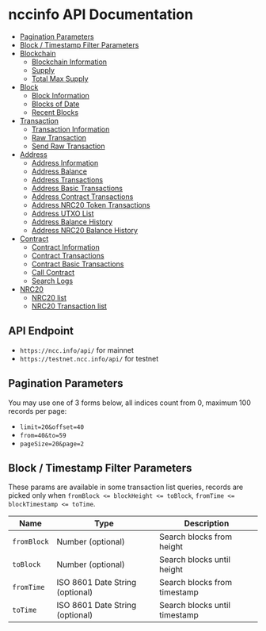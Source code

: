 # nccinfo API Documentation

* [Pagination Parameters](#pagination-parameters)
* [Block / Timestamp Filter Parameters](#block--timestamp-filter-parameters)
* [Blockchain](https://github.com/nccproject/nccinfo-api/blob/master/doc/blockchain.md)
  * [Blockchain Information](https://github.com/nccproject/nccinfo-api/blob/master/doc/blockchain.md#Blockchain-Information)
  * [Supply](https://github.com/nccproject/nccinfo-api/blob/master/doc/blockchain.md#Supply)
  * [Total Max Supply](https://github.com/nccproject/nccinfo-api/blob/master/doc/blockchain.md#Total-Max-Supply)
* [Block](https://github.com/nccproject/nccinfo-api/blob/master/doc/block.md)
  * [Block Information](https://github.com/nccproject/nccinfo-api/blob/master/doc/block.md#Block-Information)
  * [Blocks of Date](https://github.com/nccproject/nccinfo-api/blob/master/doc/block.md#Blocks-of-Date)
  * [Recent Blocks](https://github.com/nccproject/nccinfo-api/blob/master/doc/block.md#Recent-Blocks)
* [Transaction](https://github.com/nccproject/nccinfo-api/blob/master/doc/transaction.md)
  * [Transaction Information](https://github.com/nccproject/nccinfo-api/blob/master/doc/transaction.md#Transaction-Information)
  * [Raw Transaction](https://github.com/nccproject/nccinfo-api/blob/master/doc/transaction.md#Raw-Transaction)
  * [Send Raw Transaction](https://github.com/nccproject/nccinfo-api/blob/master/doc/transaction.md#Send-Raw-Transaction)
* [Address](https://github.com/nccproject/nccinfo-api/blob/master/doc/address.md)
  * [Address Information](https://github.com/nccproject/nccinfo-api/blob/master/doc/address.md#Address-Information)
  * [Address Balance](https://github.com/nccproject/nccinfo-api/blob/master/doc/address.md#Address-Balance)
  * [Address Transactions](https://github.com/nccproject/nccinfo-api/blob/master/doc/address.md#Address-Transactions)
  * [Address Basic Transactions](https://github.com/nccproject/nccinfo-api/blob/master/doc/address.md#Address-Basic-Transactions)
  * [Address Contract Transactions](https://github.com/nccproject/nccinfo-api/blob/master/doc/address.md#Address-Contract-Transactions)
  * [Address NRC20 Token Transactions](https://github.com/nccproject/nccinfo-api/blob/master/doc/address.md#Address-NRC20-Token-Transactions)
  * [Address UTXO List](https://github.com/nccproject/nccinfo-api/blob/master/doc/address.md#Address-UTXO-List)
  * [Address Balance History](https://github.com/nccproject/nccinfo-api/blob/master/doc/address.md#Address-Balance-History)
  * [Address NRC20 Balance History](https://github.com/nccproject/nccinfo-api/blob/master/doc/address.md#Address-NRC20-Balance-History)
* [Contract](https://github.com/nccproject/nccinfo-api/blob/master/doc/contract.md)
  * [Contract Information](https://github.com/nccproject/nccinfo-api/blob/master/doc/contract.md#Contract-Information)
  * [Contract Transactions](https://github.com/nccproject/nccinfo-api/blob/master/doc/contract.md#Contract-Transactions)
  * [Contract Basic Transactions](https://github.com/nccproject/nccinfo-api/blob/master/doc/contract.md#Contract-Basic-Transactions)
  * [Call Contract](https://github.com/nccproject/nccinfo-api/blob/master/doc/contract.md#Call-Contract)
  * [Search Logs](https://github.com/nccproject/nccinfo-api/blob/master/doc/contract.md#Search-Logs)
* [NRC20](https://github.com/nccproject/nccinfo-api/blob/master/doc/contract.md)
  * [NRC20 list](https://github.com/nccproject/nccinfo-api/blob/master/doc/contract.md#NRC20-list)
  * [NRC20 Transaction list](https://github.com/nccproject/nccinfo-api/blob/master/doc/contract.md#NRC20-Transaction-list)


## API Endpoint
* `https://ncc.info/api/` for mainnet
* `https://testnet.ncc.info/api/` for testnet


## Pagination Parameters

You may use one of 3 forms below, all indices count from 0, maximum 100 records per page:
* `limit=20&offset=40`
* `from=40&to=59`
* `pageSize=20&page=2`


## Block / Timestamp Filter Parameters

These params are available in some transaction list queries,
records are picked only when `fromBlock <= blockHeight <= toBlock`, `fromTime <= blockTimestamp <= toTime`.

<table>
    <thead>
        <tr>
            <th>Name</th>
            <th>Type</th>
            <th>Description</th>
        </tr>
    </thead>
    <tbody>
        <tr>
            <td><code>fromBlock</code></td>
            <td>Number (optional)</td>
            <td>Search blocks from height</td>
        </tr>
        <tr>
            <td><code>toBlock</code></td>
            <td>Number (optional)</td>
            <td>Search blocks until height</td>
        </tr>
        <tr>
            <td><code>fromTime</code></td>
            <td>ISO 8601 Date String (optional)</td>
            <td>Search blocks from timestamp</td>
        </tr>
        <tr>
            <td><code>toTime</code></td>
            <td>ISO 8601 Date String (optional)</td>
            <td>Search blocks until timestamp</td>
        </tr>
    </tbody>
</table>
